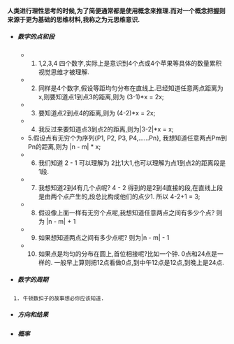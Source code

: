 
#### 人类进行理性思考的时候,为了简便通常都是使用概念来推理.而对一个概念把握则来源于更为基础的思维材料,我称之为元思维意识.

 - ##### 数字的点和段

    - 1. 1,2,3,4 四个数字,实际上是意识到4个点或4个苹果等具体的数量累积视觉思维才被理解.
    - 2. 同样是4个数字,假设等距均匀分布在直线上.已经知道任意两点距离为x,则要知道点1到点3的距离,则为 (3-1)*x = 2x;
    - 3. 要知道点2到点4的距离,则为 (4-2)*x = 2x;
    - 4. 我反过来要知道点3到点2的距离,则为|3-2|*x = x;
    - 5.假设点有无穷个为序列{P1, P2, P3, P4,......Pn}, 我想知道任意两点Pm到Pn的距离,则为 |n - m| * x;
    - 6. 我们知道 2 - 1 可以理解为 2比1大1,也可以理解为点1到点2的距离段是1段.
    - 7. 我想知道2到4有几个点呢? 4 - 2 得到的是2到4直接的段,在直线上段是由两个点产生的,段总比构成他们的点少1. 所以 4-2+1 = 3;
    - 8. 假设像上面一样有无穷个点呢,我想知道任意两点之间有多少个点? 则为 |n - m| + 1
    - 9. 如果想知道两点之间有多少点呢? 则为|n - m| - 1
    - 10. 如果点是均匀的分布在圆上,首位相接呢?比如一个钟. 0点和24点是一样的. 一般早上算则把12点看做0点,到中午12点是12点,到晚上是24点.

 - ##### 数字的周期
 ```
   1. 牛顿数扣子的故事想必你应该知道.
 ```
 
 - ##### 方向和结果

 - ##### 概率
